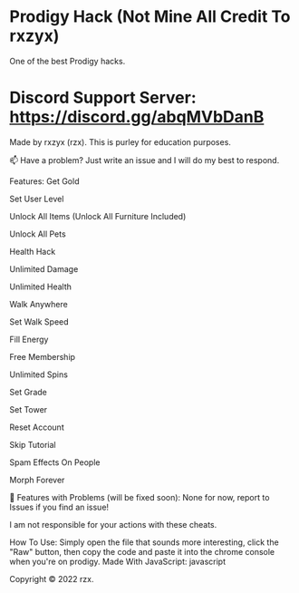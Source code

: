 # Prodigy Hack (Not Mine All Credit To rxzyx)
One of the best Prodigy hacks.


# Discord Support Server: https://discord.gg/abqMVbDanB

Made by rxzyx (rzx). This is purley for education purposes.

📫 Have a problem? Just write an issue and I will do my best to respond.

Features:
Get Gold

Set User Level

Unlock All Items (Unlock All Furniture Included)

Unlock All Pets

Health Hack

Unlimited Damage

Unlimited Health

Walk Anywhere

Set Walk Speed

Fill Energy

Free Membership

Unlimited Spins

Set Grade

Set Tower

Reset Account

Skip Tutorial

Spam Effects On People

Morph Forever

🤖 Features with Problems (will be fixed soon):
None for now, report to Issues if you find an issue!

I am not responsible for your actions with these cheats.

How To Use:
Simply open the file that sounds more interesting, click the "Raw" button, then copy the code and paste it into the chrome console when you're on prodigy.
Made With JavaScript:
javascript

Copyright © 2022 rzx.
